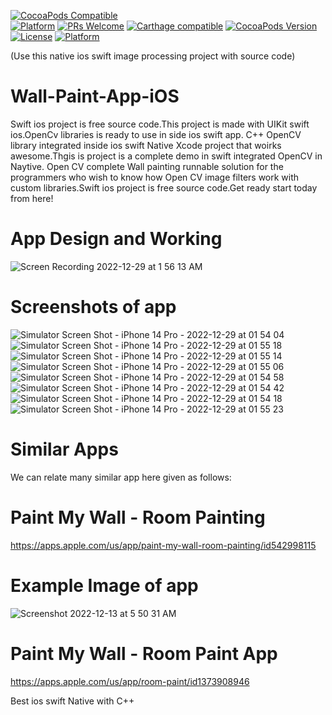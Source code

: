 [![CocoaPods Compatible](https://img.shields.io/cocoapods/v/EZSwiftExtensions.svg)](https://img.shields.io/cocoapods/v/LFAlertController.svg)  
[![Platform](https://img.shields.io/cocoapods/p/LFAlertController.svg?style=flat)](http://cocoapods.org/pods/LFAlertController)
[![PRs Welcome](https://img.shields.io/badge/PRs-welcome-brightgreen.svg?style=flat-square)](http://makeapullrequest.com)
[![Carthage compatible](https://img.shields.io/badge/Carthage-compatible-4BC51D.svg?style=flat)](https://github.com/Carthage/Carthage)
[![CocoaPods Version](https://img.shields.io/cocoapods/v/BadgeSwift.svg?style=flat)](http://cocoadocs.org/docsets/BadgeSwift)
[![License](https://img.shields.io/cocoapods/l/BadgeSwift.svg?style=flat)](/LICENSE)
[![Platform](https://img.shields.io/cocoapods/p/BadgeSwift.svg?style=flat)](http://cocoadocs.org/docsets/BadgeSwift)

(Use this native ios swift image processing project with source code)

# Wall-Paint-App-iOS
Swift ios project is free source code.This project is made with UIKit swift ios.OpenCv libraries is ready to use in side ios swift app. C++ OpenCV library integrated inside ios swift Native Xcode project that woirks awesome.Thgis is project is a complete demo in swift integrated OpenCV in Naytive.
Open CV complete Wall painting runnable solution for the programmers who wish to know how Open CV image filters work with custom libraries.Swift ios project is free source code.Get ready start today from here!

# App Design and Working

![Screen Recording 2022-12-29 at 1 56 13 AM](https://user-images.githubusercontent.com/25474407/209871770-7208677c-610c-4fde-b727-c5753c1cc271.gif)

# Screenshots of app

![Simulator Screen Shot - iPhone 14 Pro - 2022-12-29 at 01 54 04](https://user-images.githubusercontent.com/25474407/209871806-dc69ec9b-4479-4dc2-ac2c-5da79b14d4a0.png)
![Simulator Screen Shot - iPhone 14 Pro - 2022-12-29 at 01 55 18](https://user-images.githubusercontent.com/25474407/209871811-3297d2b4-08fa-423e-87fd-5237f89dda58.png)
![Simulator Screen Shot - iPhone 14 Pro - 2022-12-29 at 01 55 14](https://user-images.githubusercontent.com/25474407/209871815-52acf3fa-4e8e-4d86-a1e6-b4db7b763bff.png)
![Simulator Screen Shot - iPhone 14 Pro - 2022-12-29 at 01 55 06](https://user-images.githubusercontent.com/25474407/209871819-1cfcdfa6-14f8-4648-b62b-ba72467d507f.png)
![Simulator Screen Shot - iPhone 14 Pro - 2022-12-29 at 01 54 58](https://user-images.githubusercontent.com/25474407/209871825-d5d9cd9b-1d28-4b22-9bb8-a671e0897060.png)
![Simulator Screen Shot - iPhone 14 Pro - 2022-12-29 at 01 54 42](https://user-images.githubusercontent.com/25474407/209871831-b67c276a-7b55-47eb-9031-7911f754fcf5.png)
![Simulator Screen Shot - iPhone 14 Pro - 2022-12-29 at 01 54 18](https://user-images.githubusercontent.com/25474407/209871845-cb995897-e9ae-429a-824d-8a9599eb1a06.png)
![Simulator Screen Shot - iPhone 14 Pro - 2022-12-29 at 01 55 23](https://user-images.githubusercontent.com/25474407/209871849-69786ca9-45a0-4342-a21e-87cb53e80410.png)


# Similar Apps
We can relate many similar app here given as follows:
# Paint My Wall - Room Painting
https://apps.apple.com/us/app/paint-my-wall-room-painting/id542998115
# Example Image of app
![Screenshot 2022-12-13 at 5 50 31 AM](https://user-images.githubusercontent.com/25474407/207199426-3b1d2088-4be0-41ce-8e21-765e5c9f1d28.png)

# Paint My Wall - Room Paint App
https://apps.apple.com/us/app/room-paint/id1373908946


Best ios swift Native with C++
